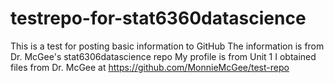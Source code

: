 # testrepo-for-stat6360datascience
This is a test for posting basic information to GitHub
The information is from Dr. McGee's stat6306datascience repo
My profile is from Unit 1
I obtained files from Dr. McGee at https://github.com/MonnieMcGee/test-repo

